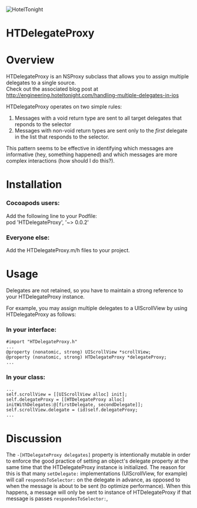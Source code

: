 <img src="https://raw.github.com/hoteltonight/HTDelegateProxy/master/ht-logo-black.png" alt="HotelTonight" title="HotelTonight" style="display:block; margin: 10px auto 30px auto;">

HTDelegateProxy
===============

# Overview

HTDelegateProxy is an NSProxy subclass that allows you to assign multiple delegates to a single source. <br/>
Check out the associated blog post at http://engineering.hoteltonight.com/handling-multiple-delegates-in-ios

HTDelegateProxy operates on two simple rules:

1. Messages with a void return type are sent to all target delegates that reponds to the selector
2. Messages with non-void return types are sent only to the <i>first</i> delegate in the list that responds to the selector.

This pattern seems to be effective in identifying which messages are informative (hey, something happened) and which messages are more complex interactions (how should I do this?).

# Installation

### Cocoapods users:
Add the following line to your Podfile: <br/>
pod 'HTDelegateProxy', '~> 0.0.2'

### Everyone else:
Add the HTDelegateProxy.m/h files to your project.

# Usage

Delegates are not retained, so you have to maintain a strong reference to your HTDelegateProxy instance. <br/>

For example, you may assign multiple delegates to a UIScrollView by using HTDelegateProxy as follows:
### In your interface: <br/>
    
    #import "HTDelegateProxy.h"
    ...
    @property (nonatomic, strong) UIScrollView *scrollView;
    @property (nonatomic, strong) HTDelegateProxy *delegateProxy;
    ...

### In your class:

    ...
    self.scrollView = [[UIScrollView alloc] init];
    self.delegateProxy = [[HTDelegateProxy alloc] initWithDelegates:@[firstDelegate, secondDelegate]];
    self.scrollView.delegate = (id)self.delegateProxy;
    ...

# Discussion

The `-[HTDelegateProxy delegates]` property is intentionally mutable in order to enforce the good practice of setting an object's delegate property at the same time that the HTDelegateProxy instance is initialized.  The reason for this is that many `setDelegate:` implementations (UIScrollView, for example) will call `respondsToSelector:` on the delegate in advance, as opposed to when the message is about to be sent (to optimize performance).  When this happens, a message will only be sent to instance of HTDelegateProxy if that message is passes `respondesToSelector:`, 